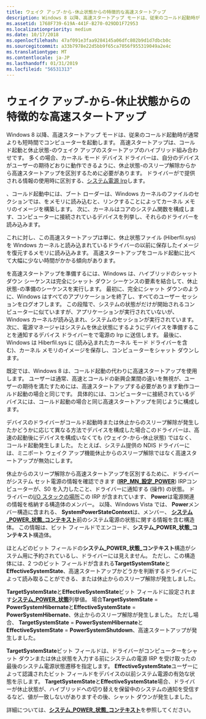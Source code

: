 ```yaml
---
title: ウェイク アップ-から-休止状態からの特徴的な高速スタートアップ
description: Windows 8 以降、高速スタートアップ モードは、従来のコールド起動時が通常よりも短時間でコンピューターを起動します。
ms.assetid: 1768F739-619A-441F-B270-029DD1F72953
ms.localizationpriority: medium
ms.date: 10/17/2018
ms.openlocfilehash: 47af091e3faa9284145a06dfc802b9d1d7dbcb0c
ms.sourcegitcommit: a33b7978e22d5bb9f65ca7056f955319049a2e4c
ms.translationtype: MT
ms.contentlocale: ja-JP
ms.lasthandoff: 01/31/2019
ms.locfileid: "56531313"
---
```

# <a name="distinguishing-fast-startup-from-wake-from-hibernation"></a>ウェイク アップ-から-休止状態からの特徴的な高速スタートアップ


Windows 8 以降、高速スタートアップ モードは、従来のコールド起動時が通常よりも短時間でコンピューターを起動します。 高速スタートアップは、コールド起動と休止状態-のウェイク アップのスタートアップのハイブリッド組み合わせです。 多くの場合、カーネル モード デバイス ドライバーは、自分のデバイスがユーザーの期待どおりに動作できるように、休止状態-のスリープ解除からから高速スタートアップを区別するために必要があります。 ドライバーがで提供される情報の使用時に区別する、[システム電源 Irp](power-irps-for-the-system.md)します。

、コールド起動中には、ブート ローダーは、Windows カーネルのファイルのセクションでは、をメモリに読み込むと、リンクすることによってカーネル メモリのイメージを構築します。 次に、カーネルはコアのシステム関数を構成します、コンピューターに接続されているデバイスを列挙し、それらのドライバーを読み込みます。

これに対し、この高速スタートアップは単に、休止状態ファイル (Hiberfil.sys) を Windows カーネルと読み込まれているドライバーの以前に保存したイメージを復元するメモリに読み込みます。 高速スタートアップをコールド起動に比べて大幅に少ない時間がかかる傾向があります。

を高速スタートアップを準備するには、Windows は、ハイブリッドのシャット ダウン シーケンスは完全にシャット ダウン シーケンスの要素を結合して、休止状態-の準備のシーケンスを実行します。 最初に、完全にシャット ダウンのように、Windows はすべてのアプリケーションを終了し、すべてのユーザー セッションをログオフします。 この段階で、システムの状態がだけが開始されるコンピューターに似ていますが、アプリケーションが実行されていないが、Windows カーネルが読み込まれ、システムのセッションが実行されています。 次に、電源マネージャはシステムを休止状態にするようにデバイスを準備することを通知するデバイス ドライバーをで電源の Irp に送信します。 最後に、Windows は Hiberfil.sys に (読み込まれたカーネル モード ドライバーを含む)、カーネル メモリのイメージを保存し、コンピューターをシャット ダウンします。

既定では、Windows 8 は、コールド起動の代わりに高速スタートアップを使用します。 ユーザーは通常、高速とコールドの新興企業間の違いを無視が、ユーザーの期待を満たすためには、高速スタートアップする必要があります動作コールド起動の場合と同じです。 具体的には、コンピューターに接続されているデバイスには、コールド起動の場合と同じ高速スタートアップを同じように構成します。

デバイスのドライバーがコールド起動時または休止からのスリープ解除が発生したかどうかに応じて異なる方法でデバイスを構成した場合このドライバーは、高速の起動後にデバイスを構成いなくても (ウェイク-から-休止状態) ではなく、コールド起動発生しました。 たとえば、システム提供の NDIS ドライバーには、ミニポート ウェイク アップ機能休止からのスリープ解除ではなく高速スタートアップが無効にします。

休止からのスリープ解除から高速スタートアップを区別するために、ドライバーがシステム セット電源の情報を確認できます ([**IRP\_MN\_設定\_POWER**](https://msdn.microsoft.com/library/windows/hardware/ff551744)) IRPコンピューターが、S0 を入力したこと、ドライバーに通知する (操作) の状態。 ドライバーの[I/O スタックの場所](https://msdn.microsoft.com/library/windows/hardware/ff550659)この IRP が含まれています、 **Power**は電源関連の情報を格納する構造体のメンバー。 以降、Windows Vista では、 **Power**メンバー構造に含まれる、 **SystemPowerStateContext**は、メンバー、 [**システム\_POWER\_状態\_コンテキスト**](https://msdn.microsoft.com/library/windows/hardware/jj835780)前のシステム電源の状態に関する情報を含む構造体。 この情報は、ビット フィールドでエンコード、**システム\_POWER\_状態\_コンテキスト**構造体。

ほとんどのビット フィールドの**システム\_POWER\_状態\_コンテキスト**構造がシステム用に予約されているし、ドライバーには見えません。 ただし、この構造体には、2 つのビット フィールドが含まれる**TargetSystemState**と**EffectiveSystemState**、高速スタートアップかどうかを判断するドライバーによって読み取ることができる、または休止からのスリープ解除が発生しました。

**TargetSystemState**と**EffectiveSystemState**ビット フィールドに設定されます[**システム\_POWER\_状態**](https://msdn.microsoft.com/library/windows/hardware/ff564565)列挙値。 場合**TargetSystemState** = **PowerSystemHibernate**と**EffectiveSystemState** = **PowerSystemHibernate**、休止からのスリープ解除が発生しました。 ただし場合、 **TargetSystemState** = **PowerSystemHibernate**と**EffectiveSystemState**  =  **PowerSystemShutdown**、高速スタートアップが発生しました。

**TargetSystemState**ビット フィールドは、ドライバーがコンピューターをシャット ダウンまたは休止状態を入力する前にシステムの電源 IRP を受け取ったの最後のシステム電源状態遷移を指定します。 **EffectiveSystemState**ユーザーによって認識されたビット フィールドをデバイスの以前システム電源の有効な状態を示します。 **TargetSystemState**と**EffectiveSystemState**場合、ドライバーが休止状態が、ハイブリッドへの切り替えを保留中のシステムの通知を受信するなど、値が一致しないがありますその後、シャット ダウンが発生しました。

詳細については、[**システム\_POWER\_状態\_コンテキスト**](https://msdn.microsoft.com/library/windows/hardware/jj835780)を参照してください。

 

 





